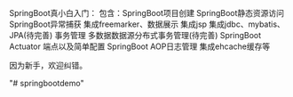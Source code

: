 SpringBoot真小白入门：
包含：SpringBoot项目创建
      SpringBoot静态资源访问
      SpringBoot异常捕获
      集成freemarker、数据展示
      集成jsp
      集成jdbc、mybatis、JPA(待完善)
      事务管理
      多数据数据源分布式事务管理(待完善)
      SpringBoot Actuator 端点以及简单配置
      SpringBoot AOP日志管理
      集成ehcache缓存等


因为新手，欢迎纠错。
      
      
      
"# springbootdemo" 
